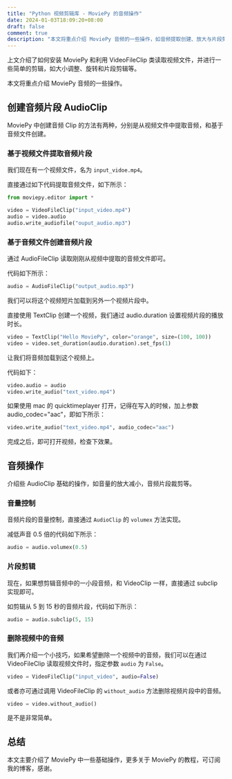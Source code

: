 ```yaml
---
title: "Python 视频剪辑库 - MoviePy 的音频操作"
date: 2024-01-03T18:09:20+08:00
draft: false
comment: true
description: "本文将重点介绍 MoviePy 音频的一些操作，如音频提取创建、放大与片段剪辑等"
---
```


上文介绍了如何安装 MoviePy 和利用 VideoFileClip 类读取视频文件，并进行一些简单的剪辑，如大小调整、旋转和片段剪辑等。

本文将重点介绍 MoviePy 音频的一些操作。

## 创建音频片段 AudioClip

MoviePy 中创建音频 Clip 的方法有两种，分别是从视频文件中提取音频，和基于音频文件创建。

### 基于视频文件提取音频片段

我们现在有一个视频文件，名为 `input_vidoe.mp4`。

直接通过如下代码提取音频文件，如下所示：

```python
from moviepy.editor import * 

video = VideoFileClip("input_video.mp4")
audio = video.audio
audio.write_audiofile("ouput_audio.mp3")
```

### 基于音频文件创建音频片段

通过 AudioFileClip 读取刚刚从视频中提取的音频文件即可。

代码如下所示：

```python
audio = AudioFileClip("output_audio.mp3")
```

我们可以将这个视频短片加载到另外一个视频片段中。

直接使用 TextClip 创建一个视频，我们通过 audio.duration 设置视频片段的播放时长。

```python
video = TextClip("Hello MoviePy", color="orange", size=(100, 100))
video = video.set_duration(audio.duration).set_fps(1)
```

让我们将音频加载到这个视频上。

代码如下：

```python
video.audio = audio
video.write_audio("text_video.mp4")
```


如果使用 mac 的 quicktimeplayer 打开，记得在写入的时候，加上参数 audio_codec="aac"，即如下所示：

```python
video.write_audio("text_video.mp4", audio_codec="aac")
```

完成之后，即可打开视频，检查下效果。

## 音频操作

介绍些 AudioClip 基础的操作，如音量的放大减小，音频片段裁剪等。

### 音量控制

音频片段的音量控制，直接通过 `AudioClip` 的 `volumex` 方法实现。

减低声音 0.5 倍的代码如下所示：

```python
audio = audio.volumex(0.5)
```

### 片段剪辑

现在，如果想剪辑音频中的一小段音频，和 VideoClip 一样，直接通过 subclip 实现即可。

如剪辑从 5 到 15 秒的音频片段，代码如下所示：

```python
audio = audio.subclip(5, 15)
```

### 删除视频中的音频

我们再介绍一个小技巧，如果希望删除一个视频中的音频，我们可以在通过 VideoFileClip 读取视频文件时，指定参数 `audio` 为 `False`。

```python
video = VideoFileClip("input_video", audio=False)
```

或者亦可通过调用 VideoFileClip 的 `without_audio` 方法删除视频片段中的音频。

```python
video = video.without_audio()
```

是不是非常简单。

## 总结

本文主要介绍了 MoviePy 中一些基础操作，更多关于 MoviePy 的教程，可订阅我的博客，感谢。

